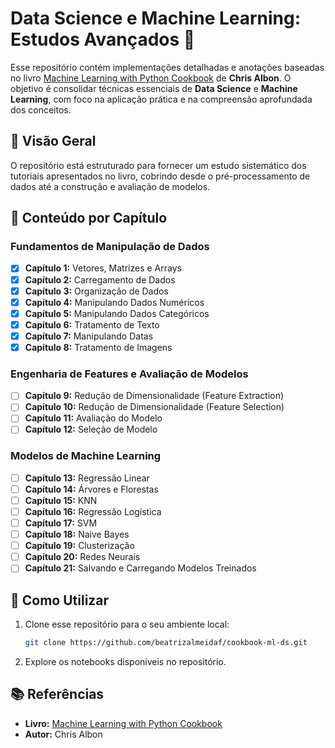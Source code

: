 # Data Science e Machine Learning: Estudos Avançados 🚀

Esse repositório contém implementações detalhadas e anotações baseadas no livro [Machine Learning with Python Cookbook](https://www.oreilly.com/library/view/machine-learning-with/9781491989371/) de **Chris Albon**. O objetivo é consolidar técnicas essenciais de **Data Science** e **Machine Learning**, com foco na aplicação prática e na compreensão aprofundada dos conceitos.

## 📌 Visão Geral
O repositório está estruturado para fornecer um estudo sistemático dos tutoriais apresentados no livro, cobrindo desde o pré-processamento de dados até a construção e avaliação de modelos. 


## 📖 Conteúdo por Capítulo

### Fundamentos de Manipulação de Dados
- [X] **Capítulo 1:** Vetores, Matrizes e Arrays
- [X] **Capítulo 2:** Carregamento de Dados
- [X] **Capítulo 3:** Organização de Dados
- [X] **Capítulo 4:** Manipulando Dados Numéricos
- [X] **Capítulo 5:** Manipulando Dados Categóricos
- [X] **Capítulo 6:** Tratamento de Texto
- [X] **Capítulo 7:** Manipulando Datas
- [X] **Capítulo 8:** Tratamento de Imagens

### Engenharia de Features e Avaliação de Modelos
- [ ] **Capítulo 9:** Redução de Dimensionalidade (Feature Extraction)
- [ ] **Capítulo 10:** Redução de Dimensionalidade (Feature Selection)
- [ ] **Capítulo 11:** Avaliação do Modelo
- [ ] **Capítulo 12:** Seleção de Modelo

### Modelos de Machine Learning
- [ ] **Capítulo 13:** Regressão Linear
- [ ] **Capítulo 14:** Árvores e Florestas
- [ ] **Capítulo 15:** KNN
- [ ] **Capítulo 16:** Regressão Logística
- [ ] **Capítulo 17:** SVM
- [ ] **Capítulo 18:** Naive Bayes
- [ ] **Capítulo 19:** Clusterização
- [ ] **Capítulo 20:** Redes Neurais
- [ ] **Capítulo 21:** Salvando e Carregando Modelos Treinados

## 🚀 Como Utilizar
1. Clone esse repositório para o seu ambiente local:
   ```bash
   git clone https://github.com/beatrizalmeidaf/cookbook-ml-ds.git
   ```
2. Explore os notebooks disponíveis no repositório.

## 📚 Referências
- **Livro:** [Machine Learning with Python Cookbook](https://www.oreilly.com/library/view/machine-learning-with/9781491989371/)
- **Autor:** Chris Albon

